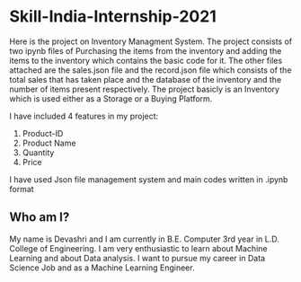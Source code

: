 

# Skill-India-Internship-2021
Here is the project on Inventory Managment System.
The project consists of two ipynb files of Purchasing the items from the inventory and adding the items to the inventory which contains the basic code for it.
The other files attached are the sales.json file and the record.json file which consists of the total sales that has taken place and the database of the inventory and the number of items present respectively.
The project basicly is an Inventory which is used either as a Storage or a Buying Platform.

I have included 4 features in my project:
1) Product-ID
2) Product Name
3) Quantity
4) Price

I have used Json file management system and main codes written in .ipynb format

## Who am I?
My name is Devashri and I am currently in B.E. Computer 3rd year in L.D. College of Engineering. I am very enthusiastic to learn about Machine Learning and about Data analysis.
I want to pursue my career in Data Science Job and as a Machine Learning Engineer.

